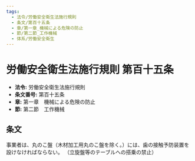 ```yaml
---
tags:
  - 法令/労働安全衛生法施行規則
  - 条文/第百十五条
  - 章/第一章_機械による危険の防止
  - 節/第二節_工作機械
  - 体系/労働安全衛生
---
```

# 労働安全衛生法施行規則 第百十五条

- **法令:** 労働安全衛生法施行規則
- **条文番号:** 第百十五条
- **章:** 第一章　機械による危険の防止
- **節:** 第二節　工作機械

## 条文
事業者は、丸のこ盤（木材加工用丸のこ盤を除く。）には、歯の接触予防装置を設けなければならない。
（立旋盤等のテーブルへの搭乗の禁止）

